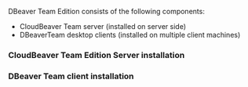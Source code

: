 DBeaver Team Edition consists of the following components:
- CloudBeaver Team server (installed on server side)
- DBeaverTeam desktop clients (installed on multiple client machines)

### CloudBeaver Team Edition Server installation



### DBeaver Team client installation


